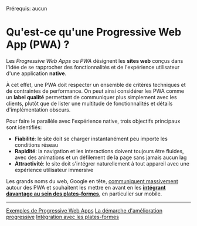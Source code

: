 <span class="requirements">Prérequis: aucun</span>

Qu'est-ce qu'une Progressive Web App (PWA) ?
============================================

Les *Progressive Web Apps* ou *PWA* désignent les **sites web** conçus dans l'idée de se rapprocher des fonctionnalités et de l'expérience utilisateur d'une application **native**.
 
 À cet effet, une PWA doit respecter un ensemble de critères techniques et de contraintes de performance. On peut ainsi considérer les PWA comme un **label  qualité** permettant de communiquer plus simplement avec les clients, plutôt que de lister une multitude de fonctionnalités et détails d'implémentation obscurs.
 
 Pour faire le parallèle avec l'expérience native, trois objectifs principaux sont identifiés:
  - **Fiabilité**: le site doit se charger instantanément peu importe les conditions réseau
  - **Rapidité**: la navigation et les interactions doivent toujours être fluides, avec des animations et un défilement de la page sans jamais aucun lag
  - **Attractivité**: le site doit s'intégrer naturellement à tout appareil avec une expérience utilisateur immersive
  
 
Les grands noms du web, Google en tête, [communiquent massivement](https://developers.google.com/web/progressive-web-apps/) autour des PWA et souhaitent les mettre en avant en les [**intégrant davantage au sein des plates-formes**](#/pages/integration), en particulier sur mobile.

-----------------------------------------------------
[Exemples de Progressive Web Apps](#/pages/examples)
[La démarche d'amélioration progressive](#/pages/progressive-enhancement)
[Intégration avec les plates-formes](#/pages/integration)

